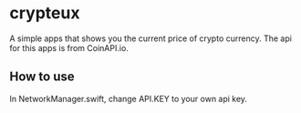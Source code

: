 # crypteux
A simple apps that shows you the current price of crypto currency.
The api for this apps is from CoinAPI.io.

## How to use
In NetworkManager.swift, change API.KEY to your own api key.
